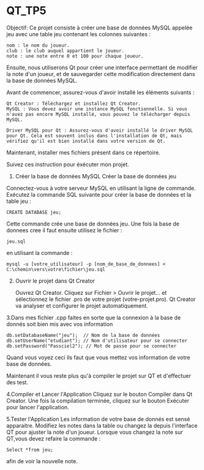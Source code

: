 # QT_TP5
Objectif:
Ce projet consiste à créer une base de données MySQL appelée jeu avec une table jeu contenant les colonnes suivantes :

    nom : le nom du joueur.
    club : le club auquel appartient le joueur.
    note : une note entre 0 et 100 pour chaque joueur.

Ensuite, nous utiliserons Qt pour créer une interface permettant de modifier la note d'un joueur, et de sauvegarder cette modification directement dans la base de données MySQL.

Avant de commencer, assurez-vous d'avoir installé les éléments suivants :

    Qt Creator : Téléchargez et installez Qt Creator.
    MySQL : Vous devez avoir une instance MySQL fonctionnelle. Si vous n'avez pas encore MySQL installé, vous pouvez le télécharger depuis MySQL.
    
    Driver MySQL pour Qt : Assurez-vous d'avoir installé le driver MySQL pour Qt. Cela est souvent inclus dans l'installation de Qt, mais vérifiez qu'il est bien installé dans votre version de Qt.
Maintenant, installer mes fichiers présent dans ce répertoire.

Suivez ces instruction pour éxécuter mon projet.

1. Créer la base de données MySQL
Créer la base de données jeu

Connectez-vous à votre serveur MySQL en utilisant la ligne de commande.
Exécutez la commande SQL suivante pour créer la base de données et la table jeu :
   
    CREATE DATABASE jeu;

Cette commande crée une base de données jeu.
Une fois la base de donnees cree il faut ensuite utilisez le fichier :

    jeu.sql

en utilisant la commande :

    mysql -u [votre_utilisateur] -p [nom_de_base_de_donnees] < C:\chemin\vers\votre\fichier\jeu.sql


2. Ouvrir le projet dans Qt Creator

    Ouvrez Qt Creator.
    Cliquez sur Fichier > Ouvrir le projet... et sélectionnez le fichier .pro de votre projet (votre-projet.pro).
    Qt Creator va analyser et configurer le projet automatiquement.

3.Dans mes fichier .cpp faites en sorte que la connexion à la base de donnés soit bien mis avec vos information 

    db.setDatabaseName("jeu");  // Nom de la base de données
    db.setUserName("etudiant"); // Nom d'utilisateur pour se connecter
    db.setPassword("Passciel2"); // Mot de passe pour se connecter
Quand vous voyez ceci ils faut que vous mettez vos information de votre base de données.

Maintenant il vous reste plus qu'à compiler le projet sur QT et d'effectuer des test.

4.Compiler et Lancer l'Application
    Cliquez sur le bouton Compiler dans Qt Creator.
    Une fois la compilation terminée, cliquez sur le bouton Exécuter pour lancer l'application.

5.Tester l'Application
Les information de votre base de donnés est sensé apparaitre.
Modifiez les notes dans la table ou changez la depuis l'interface QT pour ajuster la note d'un joueur.
Lorsque vous changez la note sur QT,vous devez refaire la commande :

    Select *from jeu;
    
afin de voir la nouvelle note.
